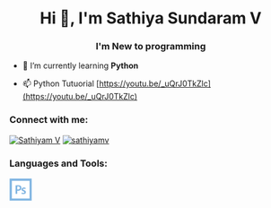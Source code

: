<h1 align="center">Hi 👋, I'm Sathiya Sundaram V</h1>
<h3 align="center">I'm New to programming</h3>

- 🌱 I’m currently learning **Python**

- 📫 Python Tutuorial [https://youtu.be/_uQrJ0TkZlc](https://youtu.be/_uQrJ0TkZlc)

<h3 align="left">Connect with me:</h3>
<p align="left">
<a href="https://linkedin.com/in/sathiyam v" target="blank"><img align="center" src="https://raw.githubusercontent.com/rahuldkjain/github-profile-readme-generator/master/src/images/icons/Social/linked-in-alt.svg" alt="Sathiyam V" height="30" width="40" /></a>
<a href="https://www.hackerrank.com/sathiyamv" target="blank"><img align="center" src="https://raw.githubusercontent.com/rahuldkjain/github-profile-readme-generator/master/src/images/icons/Social/hackerrank.svg" alt="sathiyamv" height="30" width="40" /></a>
</p>

<h3 align="left">Languages and Tools:</h3>
<p align="left"> <a href="https://www.photoshop.com/en" target="_blank"> <img src="https://raw.githubusercontent.com/devicons/devicon/master/icons/photoshop/photoshop-line.svg" alt="photoshop" width="40" height="40"/> </a> </p>

